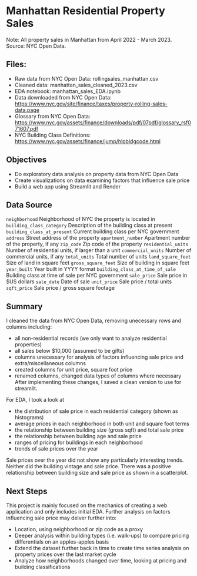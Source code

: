 # Manhattan Residential Property Sales
Note: All property sales in Manhattan from April 2022 - March 2023. 
Source: NYC Open Data. 

## Files:
- Raw data from NYC Open Data: rollingsales_manhattan.csv
- Cleaned data: manhattan_sales_cleaned_2023.csv
- EDA notebook: manhattan_sales_EDA.ipynb
- Data downloaded from NYC Open Data: https://www.nyc.gov/site/finance/taxes/property-rolling-sales-data.page
- Glossary from NYC Open Data: https://www.nyc.gov/assets/finance/downloads/pdf/07pdf/glossary_rsf071607.pdf
- NYC Building Class Definitions: https://www.nyc.gov/assets/finance/jump/hlpbldgcode.html

## Objectives
- Do exploratory data analysis on property data from NYC Open Data
- Create visualizations on data examining factors that influence sale price
- Build a web app using Streamlit and Render

## Data Source
`neighborhood` Neighborhood of NYC the property is located in 
`building_class_category` Description of the building class at present
`building_class_at_present` Current building class per NYC government
`address` Street address of the property
`apartment_number` Apartment number of the property, if any
`zip_code` Zip code of the property
`residential_units` Number of residential units, if larger than a unit
`commercial_units` Number of commercial units, if any
`total_units` Total number of units
`land_square_feet` Size of land in square feet 
`gross_square_feet` Size of building in square feet
`year_built` Year built in YYYY format
`building_class_at_time_of_sale` Building class at time of sale per NYC government
`sale_price` Sale price in $US dollars
`sale_date` Date of sale
`unit_price` Sale price / total units 
`sqft_price` Sale price / gross square footage

## Summary
I cleaned the data from NYC Open Data, removing unecessary rows and columns including: 
- all non-residential records (we only want to analyze residential properties)
- all sales below $10,000 (assumed to be gifts)
- columns unecessary for analysis of factors influencing sale price and extra/miscellaneous columns 
- created columns for unit price, square foot price
- renamed columns, changed data types of columns where necessary
After implementing these changes, I saved a clean version to use for streamlit. 

For EDA, I took a look at 
- the distribution of sale price in each residential category (shown as histograms)
- average prices in each neighborhood in both unit and square foot terms
- the relationship between building size (gross sqft) and total sale price
- the relationship between building age and sale price
- ranges of pricing for buildings in each neighborhood
- trends of sale prices over the year

Sale prices over the year did not show any particularly interesting trends. Neither did the building vintage and sale price. There was a positive relationship between building size and sale price as shown in a scatterplot. 

## Next Steps
This project is mainly focused on the mechanics of creating a web application and only includes initial EDA. Further analysis on factors influencing sale price may delver further into:
- Location, using neighborhood or zip code as a proxy 
- Deeper analysis within building types (i.e. walk-ups) to compare pricing differentials on an apples-apples basis 
- Extend the dataset further back in time to create time series analysis on property prices over the last market cycle
- Analyze how neighborhoods changed over time, looking at pricing and building classifications    